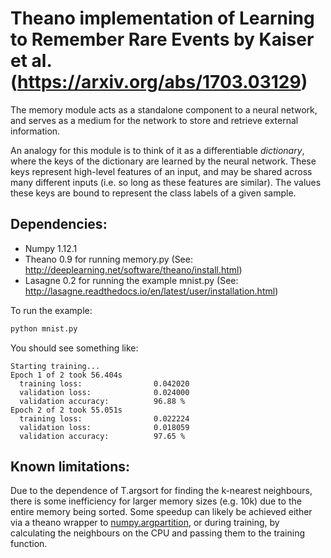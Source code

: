 # Theano implementation of Learning to Remember Rare Events by Kaiser et al. (https://arxiv.org/abs/1703.03129)

The memory module acts as a standalone component to a neural network, and serves as a medium for the network to store and retrieve external information. 

An analogy for this module is to think of it as a differentiable *dictionary*, where the keys of the dictionary are learned by the neural network. These keys represent high-level features of an input, and may be shared across many different inputs (i.e. so long as these features are similar). The values these keys are bound to represent the class labels of a given sample. 

## Dependencies:
* Numpy 1.12.1
* Theano 0.9 for running memory.py (See: http://deeplearning.net/software/theano/install.html)
* Lasagne 0.2 for running the example mnist.py (See: http://lasagne.readthedocs.io/en/latest/user/installation.html)

To run the example:

```python
python mnist.py
```

You should see something like:

```
Starting training...
Epoch 1 of 2 took 56.404s
  training loss:                0.042020
  validation loss:              0.024000
  validation accuracy:          96.88 %
Epoch 2 of 2 took 55.051s
  training loss:                0.022224
  validation loss:              0.018059
  validation accuracy:          97.65 %
```

## Known limitations:
Due to the dependence of T.argsort for finding the k-nearest neighbours, there is some inefficiency for larger memory sizes (e.g. 10k) due to the entire memory being sorted. Some speedup can likely be achieved either via a theano wrapper to [numpy.argpartition](https://docs.scipy.org/doc/numpy/reference/generated/numpy.argpartition.html), or during training, by calculating the neighbours on the CPU and passing them to the training function. 
